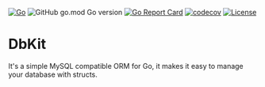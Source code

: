[![Go](https://github.com/lab210-dev/dbkit/actions/workflows/coverage.yml/badge.svg)](https://github.com/lab210-dev/dbkit/actions/workflows/coverage.yml)
![GitHub go.mod Go version](https://img.shields.io/github/go-mod/go-version/lab210-dev/dbkit)
[![Go Report Card](https://goreportcard.com/badge/github.com/lab210-dev/dbkit)](https://goreportcard.com/report/github.com/lab210-dev/dbkit)
[![codecov](https://codecov.io/gh/lab210-dev/dbkit/branch/main/graph/badge.svg?token=RIKFTRY6Q9)](https://codecov.io/gh/lab210-dev/dbkit)
[![License](https://img.shields.io/badge/license-MIT-blue.svg)](https://github.com/lab210-dev/dbkit/blob/main/LICENSE)

# DbKit

It's a simple MySQL compatible ORM for Go, it makes it easy to manage your database with structs.